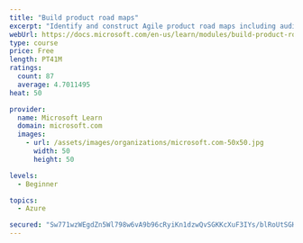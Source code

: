 ```yaml
---
title: "Build product road maps"
excerpt: "Identify and construct Agile product road maps including audiences, prioritization, themes, milestones, epics, and user stories."
webUrl: https://docs.microsoft.com/en-us/learn/modules/build-product-roadmaps/
type: course
price: Free
length: PT41M
ratings:
  count: 87
  average: 4.7011495
heat: 50

provider:
  name: Microsoft Learn
  domain: microsoft.com
  images:
    - url: /assets/images/organizations/microsoft.com-50x50.jpg
      width: 50
      height: 50

levels:
  - Beginner

topics:
  - Azure

secured: "Sw771wzWEgdZn5Wl798w6vA9b96cRyiKn1dzwQvSGKKcXuF3IYs/blRoUtSGHgS55YE7qwcvKYh3/Glw4wT3TQCZ3PQMzK0jSP6MVLNyPUYVXTBMDrhJHmhGRj6kMBeHUAy0225ZDVQdd08b7K7HyG5fKUUC4IXgqPhN72eEy3901aGwZAos7y4PiJnkjpw0GB0/ZBRk8NrCiqjQJwDKlFPq2KuAfsxeeCoD9zZmkMbRXAKc4DV1hhxDClK5548cpiot2SFGb0Gp9ytAmVpJxl3WULCF/kQJXIlG6KU7ZR5HPhM3u659ctV/pt4srDp4DfztD+LyDyoD5MTSnZcLEUw/Oi8h7XbtzyYIKnA8IplHCm2WXz1fkI3hHM6Ox0OGoWaLp5IiSI9xGV/+5vPKF9yJQVHR4pPFeWJSwiCX85U=;3reatRyI3W4AiXJqK69Msg=="
---
```


